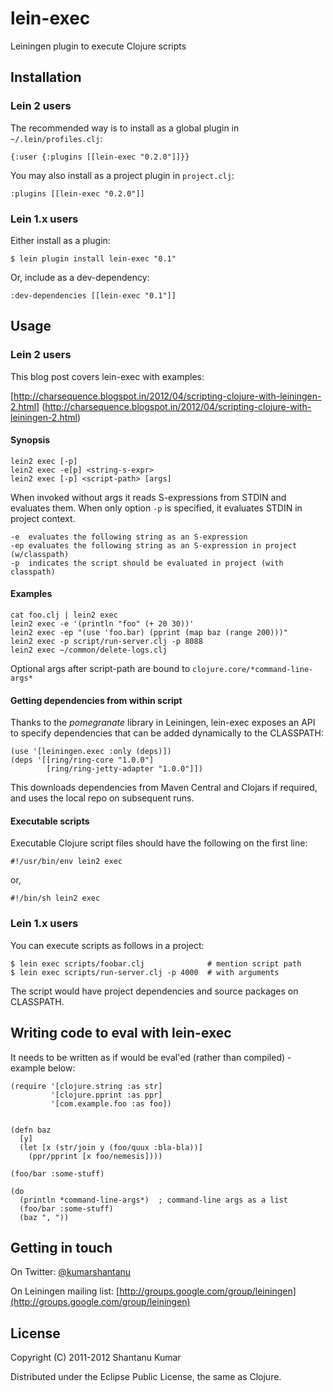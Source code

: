 # lein-exec

Leiningen plugin to execute Clojure scripts


## Installation

### Lein 2 users

The recommended way is to install as a global plugin in `~/.lein/profiles.clj`:

    {:user {:plugins [[lein-exec "0.2.0"]]}}

You may also install as a project plugin in `project.clj`:

    :plugins [[lein-exec "0.2.0"]]


### Lein 1.x users

Either install as a plugin:

    $ lein plugin install lein-exec "0.1"

Or, include as a dev-dependency:

    :dev-dependencies [[lein-exec "0.1"]]


## Usage

### Lein 2 users

This blog post covers lein-exec with examples:

[http://charsequence.blogspot.in/2012/04/scripting-clojure-with-leiningen-2.html]
(http://charsequence.blogspot.in/2012/04/scripting-clojure-with-leiningen-2.html)

#### Synopsis

    lein2 exec [-p]
    lein2 exec -e[p] <string-s-expr>
    lein2 exec [-p] <script-path> [args]

When invoked without args it reads S-expressions from STDIN and evaluates them.
When only option `-p` is specified, it evaluates STDIN in project context.

    -e  evaluates the following string as an S-expression
    -ep evaluates the following string as an S-expression in project (w/classpath)
    -p  indicates the script should be evaluated in project (with classpath)

#### Examples

    cat foo.clj | lein2 exec
    lein2 exec -e '(println "foo" (+ 20 30))'
    lein2 exec -ep "(use 'foo.bar) (pprint (map baz (range 200)))"
    lein2 exec -p script/run-server.clj -p 8088
    lein2 exec ~/common/delete-logs.clj

Optional args after script-path are bound to `clojure.core/*command-line-args*`

#### Getting dependencies from within script

Thanks to the *pomegranate* library in Leiningen, lein-exec exposes an API to
specify dependencies that can be added dynamically to the CLASSPATH:

    (use '[leiningen.exec :only (deps)])
    (deps '[[ring/ring-core "1.0.0"]
            [ring/ring-jetty-adapter "1.0.0"]])

This downloads dependencies from Maven Central and Clojars if required, and
uses the local repo on subsequent runs.

#### Executable scripts

Executable Clojure script files should have the following on the first line:

    #!/usr/bin/env lein2 exec

or,

    #!/bin/sh lein2 exec


### Lein 1.x users

You can execute scripts as follows in a project:

    $ lein exec scripts/foobar.clj              # mention script path
    $ lein exec scripts/run-server.clj -p 4000  # with arguments

The script would have project dependencies and source packages on CLASSPATH.


## Writing code to eval with lein-exec

It needs to be written as if would be eval'ed (rather than compiled) - example below:

    (require '[clojure.string :as str]
             '[clojure.pprint :as ppr]
             '[com.example.foo :as foo])
    
    
    (defn baz
      [y]
      (let [x (str/join y (foo/quux :bla-bla))]
        (ppr/pprint [x foo/nemesis])))
    
    (foo/bar :some-stuff)
    
    (do
      (println *command-line-args*)  ; command-line args as a list
      (foo/bar :some-stuff)
      (baz ", "))


## Getting in touch

On Twitter: [@kumarshantanu](http://twitter.com/kumarshantanu)

On Leiningen mailing list: [http://groups.google.com/group/leiningen](http://groups.google.com/group/leiningen)


## License

Copyright (C) 2011-2012 Shantanu Kumar

Distributed under the Eclipse Public License, the same as Clojure.

